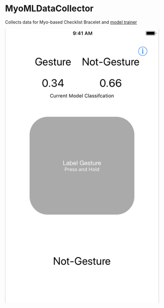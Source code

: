 # MyoMLDataCollector
Collects data for Myo-based Checklist Bracelet and [model trainer](https://github.com/alist/myo_pointing_neural_net)

![./photos/homescreen.png](./photos/homescreen.png)

